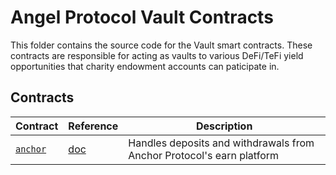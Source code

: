 # Angel Protocol Vault Contracts

This folder contains the source code for the Vault smart contracts. These contracts are responsible for acting as vaults to various DeFi/TeFi yield opportunities that charity endowment accounts can paticipate in.

## Contracts

| Contract                                               | Reference                                                                                                      | Description                                                                   |
| ------------------------------------------------------ | -------------------------------------------------------------------------------------------------------------- | ----------------------------------------------------------------------------- |
| [`anchor`](../contracts/market)                        | [doc](https://app.gitbook.com/@AngelProtocolFinance/)                 | Handles deposits and withdrawals from Anchor Protocol's earn platform |